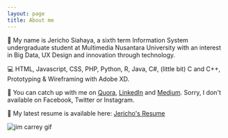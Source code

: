 ```yaml
---
layout: page
title: About me
---
```


🧑 My name is Jericho Siahaya, a sixth term Information System undergraduate student at Multimedia Nusantara University with an interest in Big Data, UX Design and innovation through technology. 

💻 HTML, Javascript, CSS, PHP, Python, R, Java, C#, (little bit) C and C++, Prototyping & Wireframing with Adobe XD.

🤙 You can catch up with me on [Quora](https://id.quora.com/profile/Jericho-Siahaya), [LinkedIn](https://www.linkedin.com/in/jerichosiahaya/) and [Medium](https://medium.com/@jerichosiahaya). Sorry, I don't available on Facebook, Twitter or Instagram. 

📝 My latest resume is available here: [Jericho's Resume](https://github.com/jerichosiahaya/jerichosiahaya.github.io/blob/master/docs/Jericho's%20Resume.pdf)
 
![jim carrey gif](https://media4.giphy.com/media/gdf0DQz1Z9Ru3uy1El/giphy.gif)
 
